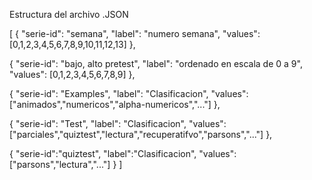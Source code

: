 
Estructura del archivo .JSON


[
{
	"serie-id": "semana",
	"label": "numero semana",
	"values": [0,1,2,3,4,5,6,7,8,9,10,11,12,13]
},

{
	"serie-id": "bajo, alto pretest",
	"label": "ordenado en escala de 0 a 9",
	"values": [0,1,2,3,4,5,6,7,8,9]
},

{
	"serie-id": "Examples",
	"label": "Clasificacion",
	"values":["animados","numericos","alpha-numericos","..."]
},

{
	"serie-id": "Test",
	"label": "Clasificacion",
	"values":["parciales","quiztest","lectura","recuperatifvo","parsons","..."]
},

{
	"serie-id":"quiztest",
	"label":"Clasificacion",
	"values":["parsons","lectura","..."]
}
]

